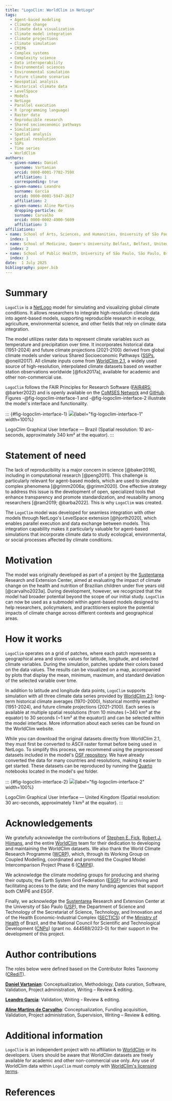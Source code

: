 ```yaml
---
title: "LogoClim: WorldClim in NetLogo"
tags:
  - Agent-based modeling
  - Climate change
  - Climate data visualization
  - Climate model integration
  - Climate projections
  - Climate simulation
  - CMIP6
  - Complex systems
  - Complexity science
  - Data interoperability
  - Environmental sciences
  - Environmental simulation
  - Future climate scenarios
  - Geospatial analysis
  - Historical climate data
  - LevelSpace
  - Models
  - NetLogo
  - Parallel execution
  - R (programming language)
  - Raster data
  - Reproducible research
  - Shared socioeconomic pathways
  - Simulations
  - Spatial analysis
  - Spatial resolution
  - SSPs
  - Time series
  - WorldClim
authors:
  - given-names: Daniel
    surname: Vartanian
    orcid: 0000-0001-7782-759X
    affiliation: 1
    corresponding: true
  - given-names: Leandro
    surname: Garcia
    orcid: 0000-0001-5947-2617
    affiliation: 2
  - given-names: Aline Martins
    dropping-particle: de
    surname: Carvalho
    orcid: 0000-0002-4900-5609
    affiliation: 3
affiliations:
- name: School of Arts, Sciences, and Humanities, University of São Paulo, São Paulo, Brazil
  index: 1
- name: School of Medicine, Queen's University Belfast, Belfast, United Kingdom
  index: 2
- name: School of Public Health, University of São Paulo, São Paulo, Brazil
  index: 3
date:  1 July 2025
bibliography: paper.bib
---
```


<!-- %:::% paper begin %:::% -->
<!-- The paper should be between 250-1000 words. -->

# Summary

<!-- A summary describing the high-level functionality and purpose of the software for a diverse, non-specialist audience. -->

`LogoClim` is a [NetLogo](https://ccl.northwestern.edu/netlogo/) model for simulating and visualizing global climate conditions. It allows researchers to integrate high-resolution climate data into agent-based models, supporting reproducible research in ecology, agriculture, environmental science, and other fields that rely on climate data integration.

The model utilizes raster data to represent climate variables such as temperature and precipitation over time. It incorporates historical data (1951-2024) and future climate projections (2021-2100) derived from global climate models under various Shared Socioeconomic Pathways ([SSPs](https://climatedata.ca/resource/understanding-shared-socio-economic-pathways-ssps/), @oneill2017). All climate inputs come from [WorldClim 2.1](https://worldclim.org/), a widely used source of high-resolution, interpolated climate datasets based on weather station observations worldwide [@fick2017a], available for academic and other non-commercial use.

`LogoClim` follows the FAIR Principles for Research Software ([FAIR4RS](https://fair-software.eu/); @barker2022) and is openly available on the [CoMSES Network](https://www.comses.net/) and [GitHub](https://github.com/sustentarea/logoclim). Figures -@fig-logoclim-interface-1 and -@fig-logoclim-interface-2 illustrate the model's interface and functionality.

::: {#fig-logoclim-interface-1}
![](images/logoclim-interface-bra-10m-hmwd.png){label="fig-logoclim-interface-1" width=100%}

LogoClim Graphical User Interface — Brazil (Spatial resolution: 10 arc-seconds, approximately 340 km² at the equator).
:::

# Statement of need

<!-- A Statement of need section that clearly illustrates the research purpose of the software and places it in the context of related work. -->

The lack of reproducibility is a major concern in science [@baker2016], including in computational research [@peng2011]. This challenge is particularly relevant for agent-based models, which are used to simulate complex phenomena [@grimm2006a; @grimm2020]. One effective strategy to address this issue is the development of open, specialized tools that enhance transparency and promote standardization, and reusability among researchers [@ram2019; @barba2022]. This is why `LogoClim` was created.

The `LogoClim` model was developed for seamless integration with other models through NetLogo's LevelSpace extension [@hjorth2020], which enables parallel execution and data exchange between models. This integration capability makes it particularly valuable for agent-based simulations that incorporate climate data to study ecological, environmental, or social processes affected by climate conditions.

# Motivation

<!-- Mention (if applicable) a representative set of past or ongoing research projects using the software and recent scholarly publications enabled by it. -->

The model was originally developed as part of a project by the [Sustentarea](https://www.fsp.usp.br/sustentarea/) Research and Extension Center, aimed at evaluating the impact of climate change on the health and nutrition of Brazilian children under five years old [@carvalho2023a]. During development, however, we recognized that the model had broader potential beyond the scope of our initial study. `LogoClim` can now be used as a submodel within agent-based models designed to help researchers, policymakers, and practitioners explore the potential impacts of climate change across different contexts and geographical areas.

# How it works

`LogoClim` operates on a grid of patches, where each patch represents a geographical area and stores values for latitude, longitude, and selected climate variables. During the simulation, patches update their colors based on the data values. The results can be visualized on a map, accompanied by plots that display the mean, minimum, maximum, and standard deviation of the selected variable over time.

In addition to latitude and longitude data points, `LogoClim` supports simulation with all three climate data series provided by [WorldClim 2.1](https://worldclim.org/): long-term historical climate averages (1970-2000), historical monthly weather (1951-2024), and future climate projections (2021-2100). Each series is available at multiple spatial resolutions (from 10 minutes (~340 km² at the equator) to 30 seconds (~1 km² at the equator)) and can be selected within the model interface. More information about each series can be found on the WorldClim website.

While you can download the original datasets directly from WorldClim 2.1, they must first be converted to ASCII raster format before being used in NetLogo. To simplify this process, we recommend using the preprocessed datasets included in the model's [OSF repository](https://doi.org/10.17605/OSF.IO/RE95Z). We have already converted the data for many countries and resolutions, making it easier to get started. These datasets can be reproduced by running the [Quarto](https://quarto.org/) notebooks located in the model's `qmd` folder.

::: {#fig-logoclim-interface-2}
![](images/logoclim-interface-gbr-30s-hcd.png){label="fig-logoclim-interface-2" width=100%}

LogoClim Graphical User Interface — United Kingdom (Spatial resolution: 30 arc-seconds, approximately 1 km² at the equator).
:::

# Acknowledgements

<!-- Acknowledgement of any financial support. -->

We gratefully acknowledge the contributions of [Stephen E. Fick](https://orcid.org/0000-0002-3548-6966), [Robert J. Hijmans](https://orcid.org/0000-0001-5872-2872), and the entire [WorldClim](https://worldclim.org/) team for their dedication to developing and maintaining the WorldClim datasets. We also thank the World Climate Research Programme ([WCRP](https://www.wcrp-climate.org/)), which, through its Working Group on Coupled Modelling, coordinated and promoted the Coupled Model Intercomparison Project Phase 6 ([CMIP6](https://pcmdi.llnl.gov/CMIP6/)).

We acknowledge the climate modeling groups for producing and sharing their outputs; the Earth System Grid Federation ([ESGF](https://esgf.llnl.gov/)) for archiving and facilitating access to the data; and the many funding agencies that support both CMIP6 and ESGF.

Finally, we acknowledge the [Sustentarea](https://www.fsp.usp.br/sustentarea/) Research and Extension Center at the University of São Paulo ([USP](https://www5.usp.br/)), the Department of Science and Technology of the Secretariat of Science, Technology, and Innovation and of the Health Economic-Industrial Complex ([SECTICS](https://www.gov.br/saude/pt-br/composicao/sectics)) of the [Ministry of Health](https://www.gov.br/saude/en) of Brazil, and the National Council for Scientific and Technological Development ([CNPq](https://www.gov.br/cnpq/)) (grant no. 444588/2023-0) for their support in the development of this project.

# Author contributions

The roles below were defined based on the Contributor Roles Taxonomy ([CRediT](https://credit.niso.org/)).

[**Daniel Vartanian**](https://orcid.org/0000-0001-7782-759X): Conceptualization, Methodology, Data curation, Software, Validation, Project administration, Writing – Review & editing.

[**Leandro Garcia**](https://orcid.org/0000-0001-5947-2617): Validation, Writing - Review & editing.

[**Aline Martins de Carvalho**](https://orcid.org/0000-0002-4900-5609): Conceptualization, Funding acquisition, Validation, Project administration, Supervision, Writing – Review & editing.

# Additional information

`LogoClim` is an independent project with no affiliation to [WorldClim](https://www.worldclim.org) or its developers. Users should be aware that WorldClim datasets are freely available for academic and other non-commercial use only. Any use of WorldClim data within `LogoClim` must comply with [WorldClim's licensing terms](https://www.worldclim.org/about.html).
<!-- %:::% paper end %:::% -->

# References

